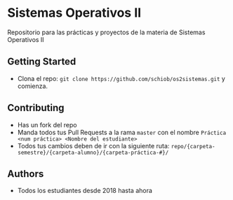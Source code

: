 # Sistemas Operativos II

Repositorio para las prácticas y proyectos de la materia de Sistemas Operativos II

## Getting Started

- Clona el repo: `git clone https://github.com/schiob/os2sistemas.git` y comienza.

## Contributing

- Has un fork del repo
- Manda todos tus Pull Requests a la rama `master` con el nombre `Práctica <num práctica> <Nombre del estudiante>`
- Todos tus cambios deben de ir con la siguiente ruta: `repo/{carpeta-semestre}/{carpeta-alumno}/{carpeta-práctica-#}/`

## Authors

- Todos los estudiantes desde 2018 hasta ahora
